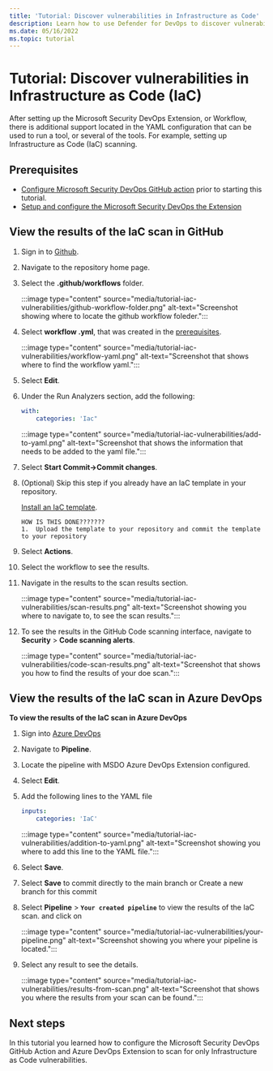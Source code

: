 ```yaml
---
title: 'Tutorial: Discover vulnerabilities in Infrastructure as Code'
description: Learn how to use Defender for DevOps to discover vulnerabilities in Infrastructure as Code (IAC)
ms.date: 05/16/2022
ms.topic: tutorial
---
```


# Tutorial: Discover vulnerabilities in Infrastructure as Code (IaC)

After setting up the Microsoft Security DevOps Extension, or Workflow, there is additional support located in the YAML configuration that can be used to run a tool, or several of the tools. For example, setting up Infrastructure as Code (IaC) scanning.

## Prerequisites

- [Configure Microsoft Security DevOps GitHub action](msdo-github-action.md) prior to starting this tutorial.
- [Setup and configure the Microsoft Security DevOps the Extension](msdo-azure-devops-extension.md)

## View the results of the IaC scan in GitHub 

1. Sign in to [Github](https://www.github.com). 

1. Navigate to the repository home page.

1. Select the **.github/workflows** folder.

    :::image type="content" source="media/tutorial-iac-vulnerabilities/github-workflow-folder.png" alt-text="Screenshot showing where to locate the github workflow foleder.":::

1. Select **workflow .yml**, that was created in the [prerequisites](msdo-github-action.md#setup-github-action).

    :::image type="content" source="media/tutorial-iac-vulnerabilities/workflow-yaml.png" alt-text="Screenshot that shows where to find the workflow yaml.":::

1. Select **Edit**.

1. Under the Run Analyzers section, add the following:

    ```yml
    with:
        categories: 'Iac"
    ```

    :::image type="content" source="media/tutorial-iac-vulnerabilities/add-to-yaml.png" alt-text="Screenshot that shows the information that needs to be added to the yaml file.":::

1. Select **Start Commit-\>Commit changes**.

1. (Optional) Skip this step if you already have an IaC template in your repository.

     [Install an IaC template](https://github.com/Azure/azure-quickstart-templates/tree/master/quickstarts/microsoft.web/webapp-basic-linux).

    ```azcopy
    HOW IS THIS DONE???????
    1.  Upload the template to your repository and commit the template to your repository 
    ```

1. Select **Actions**. 

1. Select the workflow to see the results.

1. Navigate in the results to the scan results section.

    :::image type="content" source="media/tutorial-iac-vulnerabilities/scan-results.png" alt-text="Screenshot showing you where to navigate to, to see the scan results.":::

1. To see the results in the GitHub Code scanning interface, navigate to **Security** > **Code scanning alerts**.

    :::image type="content" source="media/tutorial-iac-vulnerabilities/code-scan-results.png" alt-text="Screenshot that shows you how to find the results of your doe scan.":::

## View the results of the IaC scan in Azure DevOps

**To view the results of the IaC scan in Azure DevOps**

1. Sign into [Azure DevOps](https://dev.azure.com/)

1. Navigate to **Pipeline**.

1. Locate the pipeline with MSDO Azure DevOps Extension configured.

2. Select **Edit**.

3. Add the following lines to the YAML file

    ```yml
    inputs:
        categories: 'IaC'
    ```
    :::image type="content" source="media/tutorial-iac-vulnerabilities/addition-to-yaml.png" alt-text="Screenshot showing you where to add this line to the YAML file.":::

4.  Select **Save**.

5.  Select **Save** to commit directly to the main branch or Create a new branch for this commit

6.  Select **Pipeline** > **`Your created pipeline`** to view the results of the IaC scan. and click on 

    :::image type="content" source="media/tutorial-iac-vulnerabilities/your-pipeline.png" alt-text="Screenshot showing you where your pipeline is located.":::

1. Select any result to see the details.

    :::image type="content" source="media/tutorial-iac-vulnerabilities/results-from-scan.png" alt-text="Screenshot that shows you where the results from your scan can be found.":::

## Next steps

In this tutorial you learned how to configure the Microsoft Security DevOps GitHub Action and Azure DevOps Extension to scan for only Infrastructure as Code vulnerabilities.
